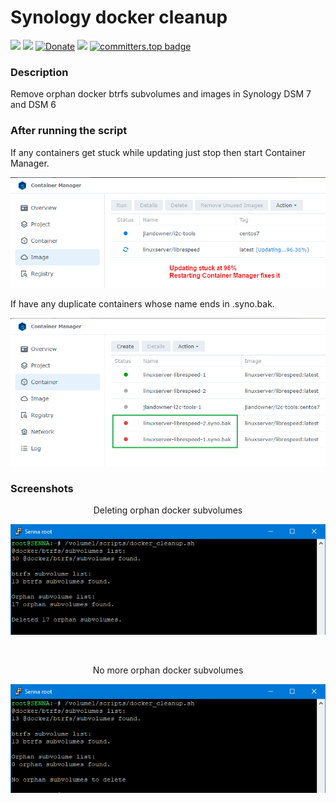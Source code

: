 # Synology docker cleanup

<a href="https://github.com/007revad/Synology_docker_cleanup/releases"><img src="https://img.shields.io/github/release/007revad/Synology_docker_cleanup.svg"></a>
<a href="https://hits.seeyoufarm.com"><img src="https://hits.seeyoufarm.com/api/count/incr/badge.svg?url=https%3A%2F%2Fgithub.com%2F007revad%2FSynology_docker_cleanup&count_bg=%2379C83D&title_bg=%23555555&icon=&icon_color=%23E7E7E7&title=views&edge_flat=false"/></a>
[![Donate](https://img.shields.io/badge/Donate-PayPal-green.svg)](https://www.paypal.com/paypalme/007revad)
[![](https://img.shields.io/static/v1?label=Sponsor&message=%E2%9D%A4&logo=GitHub&color=%23fe8e86)](https://github.com/sponsors/007revad)
[![committers.top badge](https://user-badge.committers.top/australia/007revad.svg)](https://user-badge.committers.top/australia/007revad)

### Description

Remove orphan docker btrfs subvolumes and images in Synology DSM 7 and DSM 6

### After running the script

If any containers get stuck while updating just stop then start Container Manager.
<p align="left"><img src="/images/updating.png"></p>

If have any duplicate containers whose name ends in .syno.bak.
<p align="left"><img src="/images/syno.bak.png"></p>

### Screenshots

<p align="center">Deleting orphan docker subvolumes</p>
<p align="center"><img src="/images/delete_orphans.png"></p>

<br>

<p align="center">No more orphan docker subvolumes</p>
<p align="center"><img src="/images/no_orphans.png"></p>

<br>

